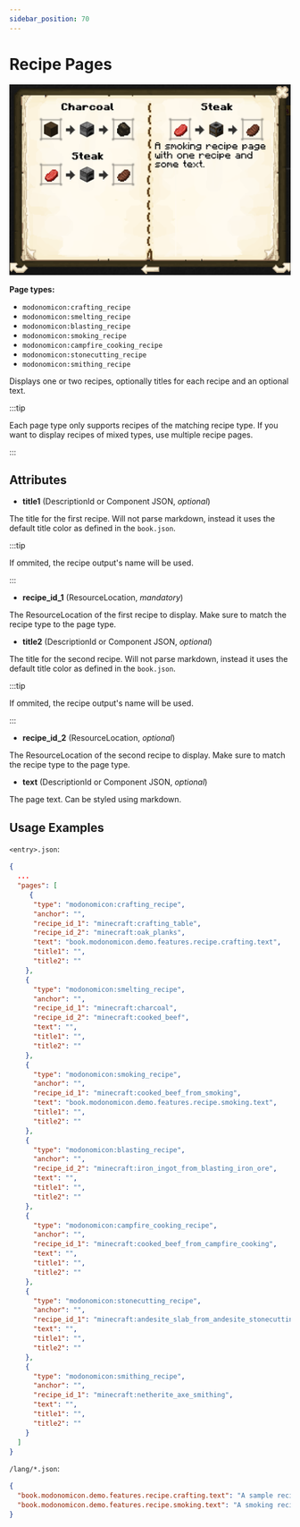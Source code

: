 ```yaml
---
sidebar_position: 70
---
```


# Recipe Pages

![Recipe Pages](/img/docs/basics/page-types/recipe-pages.png)

**Page types:** 

* `modonomicon:crafting_recipe`
* `modonomicon:smelting_recipe`
* `modonomicon:blasting_recipe`
* `modonomicon:smoking_recipe`
* `modonomicon:campfire_cooking_recipe`
* `modonomicon:stonecutting_recipe`
* `modonomicon:smithing_recipe`

Displays one or two recipes, optionally titles for each recipe and an optional text.

:::tip

Each page type only supports recipes of the matching recipe type. If you want to display recipes of mixed types, use multiple recipe pages.

:::

## Attributes

* **title1** (DescriptionId or Component JSON, _optional_)

The title for the first recipe. Will not parse markdown, instead it uses the default title color as defined in the `book.json`.   

:::tip

If ommited, the recipe output's name will be used.

:::

<!-- TODO: link to book settings here -->

* **recipe_id_1** (ResourceLocation, _mandatory_)

The ResourceLocation of the first recipe to display. Make sure to match the recipe type to the page type.

* **title2** (DescriptionId or Component JSON, _optional_)

The title for the second recipe. Will not parse markdown, instead it uses the default title color as defined in the `book.json`.   

:::tip

If ommited, the recipe output's name will be used.

:::

<!-- TODO: link to book settings here -->

* **recipe_id_2** (ResourceLocation, _optional_)

The ResourceLocation of the second recipe to display. Make sure to match the recipe type to the page type.

* **text** (DescriptionId or Component JSON, _optional_)

The page text. Can be styled using markdown.

## Usage Examples

`<entry>.json`:

```json
{
  ...
  "pages": [
     {
      "type": "modonomicon:crafting_recipe",
      "anchor": "",
      "recipe_id_1": "minecraft:crafting_table",
      "recipe_id_2": "minecraft:oak_planks",
      "text": "book.modonomicon.demo.features.recipe.crafting.text",
      "title1": "",
      "title2": ""
    },
    {
      "type": "modonomicon:smelting_recipe",
      "anchor": "",
      "recipe_id_1": "minecraft:charcoal",
      "recipe_id_2": "minecraft:cooked_beef",
      "text": "",
      "title1": "",
      "title2": ""
    },
    {
      "type": "modonomicon:smoking_recipe",
      "anchor": "",
      "recipe_id_1": "minecraft:cooked_beef_from_smoking",
      "text": "book.modonomicon.demo.features.recipe.smoking.text",
      "title1": "",
      "title2": ""
    },
    {
      "type": "modonomicon:blasting_recipe",
      "anchor": "",
      "recipe_id_2": "minecraft:iron_ingot_from_blasting_iron_ore",
      "text": "",
      "title1": "",
      "title2": ""
    },
    {
      "type": "modonomicon:campfire_cooking_recipe",
      "anchor": "",
      "recipe_id_1": "minecraft:cooked_beef_from_campfire_cooking",
      "text": "",
      "title1": "",
      "title2": ""
    },
    {
      "type": "modonomicon:stonecutting_recipe",
      "anchor": "",
      "recipe_id_1": "minecraft:andesite_slab_from_andesite_stonecutting",
      "text": "",
      "title1": "",
      "title2": ""
    },
    {
      "type": "modonomicon:smithing_recipe",
      "anchor": "",
      "recipe_id_1": "minecraft:netherite_axe_smithing",
      "text": "",
      "title1": "",
      "title2": ""
    }
  ]
}
```  

`/lang/*.json`:

```json
{
  "book.modonomicon.demo.features.recipe.crafting.text": "A sample recipe page.",
  "book.modonomicon.demo.features.recipe.smoking.text": "A smoking recipe page with one recipe and some text.",
}
```
